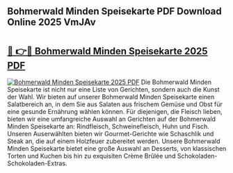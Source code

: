 ## Bohmerwald Minden Speisekarte PDF Download Online 2025 VmJAv

# <h2><a href="http://gcaclf.nevu.top/?p=Bohmerwald+Minden+Speisekarte">🔗 👉🔴 Bohmerwald Minden Speisekarte 2025 PDF</a></h2>

[![Bohmerwald Minden Speisekarte 2025 PDF](https://i.imgur.com/dBaPXMq.png)](http://gcaclf.nevu.top/?p=Bohmerwald+Minden+Speisekarte)
Die Bohmerwald Minden Speisekarte ist nicht nur eine Liste von Gerichten, sondern auch die Kunst der Wahl. Wir bieten auf unserer Bohmerwald Minden Speisekarte einen Salatbereich an, in dem Sie aus Salaten aus frischem Gemüse und Obst für eine gesunde Ernährung wählen können. Für diejenigen, die Fleisch lieben, bieten wir eine umfangreiche Auswahl an Gerichten auf der Bohmerwald Minden Speisekarte an: Rindfleisch, Schweinefleisch, Huhn und Fisch. Unseren Auserwählten bieten wir Gourmet-Gerichte wie Schaschlik und Steak an, die auf einem Holzfeuer zubereitet werden. Unsere Bohmerwald Minden Speisekarte bietet eine große Auswahl an Desserts, von klassischen Torten und Kuchen bis hin zu exquisiten Crème Brûlée und Schokoladen-Schokoladen-Extras.
